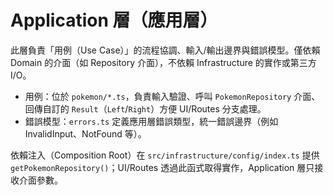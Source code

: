# Application 層（應用層）

此層負責「用例（Use Case）」的流程協調、輸入/輸出邊界與錯誤模型。僅依賴 Domain 的介面（如 Repository 介面），不依賴 Infrastructure 的實作或第三方 I/O。

- 用例：位於 `pokemon/*.ts`，負責輸入驗證、呼叫 `PokemonRepository` 介面、回傳自訂的 `Result`（`Left`/`Right`）方便 UI/Routes 分支處理。
- 錯誤模型：`errors.ts` 定義應用層錯誤類型，統一錯誤邊界（例如 InvalidInput、NotFound 等）。

依賴注入（Composition Root）在 `src/infrastructure/config/index.ts` 提供 `getPokemonRepository()`；UI/Routes 透過此函式取得實作，Application 層只接收介面參數。
